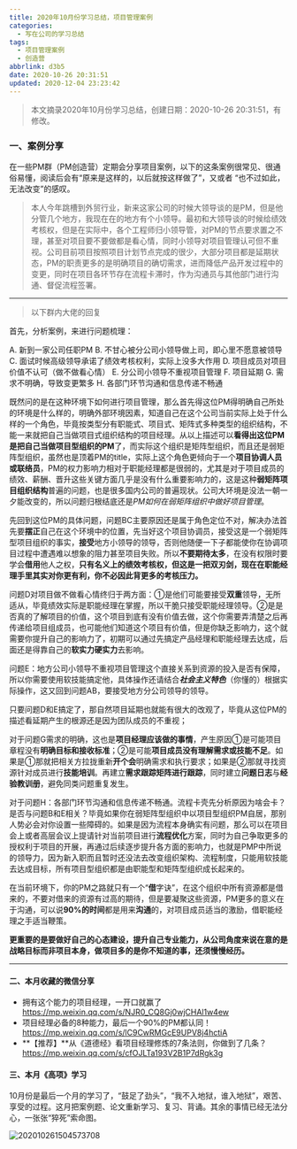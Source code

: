 ```yaml
---
title: 2020年10月份学习总结，项目管理案例
categories:
  - 写在公司的学习总结
tags:
  - 项目管理案例
  - 创造营
abbrlink: d3b5
date: 2020-10-26 20:31:51
updated: 2020-12-04 23:23:42
---
```


> 本文摘录2020年10月份学习总结，创建日期：2020-10-26 20:31:51，有修改。

### 一、案例分享

在一些PM群（PM创造营）定期会分享项目案例，以下的这条案例很常见、很通俗易懂，阅读后会有“原来是这样的，以后就按这样做了”，又或者 “也不过如此，无法改变”的感叹。

> 本人今年跳槽到外贸行业，新来这家公司的时候大领导谈的是PM，但是他分管几个地方，我现在在的地方有个小领导。最初和大领导谈的时候给绩效考核权，但是在实际中，各个工程师归小领导管，对PM的节点要求置之不理，甚至对项目要不要做都是看心情，同时小领导对项目管理认可但不重视。公司目前项目按照项目计划节点完成的很少，大部分项目都是延期状态，PM的职责更多的是明确项目的确切需求，进而降低产品开发过程中的变更，同时在项目各环节存在流程卡滞时，作为沟通员与其他部门进行沟通、督促流程签署。

---

> 以下群内大佬的回复

首先，分析案例，来进行问题梳理：

A. 新到一家公司任职PM
B. 不甘心被分公司小领导做上司，即心里不愿意被领导
C. 面试时候高级领导承诺了绩效考核权利，实际上没多大作用
D. 项目成员对项目价值不认可（做不做看心情）
E. 分公司小领导不重视项目管理
F. 项目延期
G. 需求不明确，导致变更繁多
H. 各部门环节沟通和信息传递不畅通

既然问的是在这种环境下如何进行项目管理，那么首先得这位PM得明确自己所处的环境是什么样的，明确外部环境因素，知道自己在这个公司当前实际上处于什么样的一个角色，毕竟按类型分有职能式、项目式、矩阵式多种类型的组织结构，不能一来就把自己当做项目式组织结构的项目经理。从以上描述可以**看得出这位PM是把自己当做项目型组织的PM**了，而实际这个组织是矩阵型组织，而且还是弱矩阵型组织，虽然也是顶着PM的title，实际上这个角色更倾向于一个**项目协调人员或联络员**，PM的权力影响力相对于职能经理都是很弱的，尤其是对于项目成员的绩效、薪酬、晋升这些关键方面几乎是没有什么重要影响力的，这是这种**弱矩阵项目组织结构**普遍的问题，也是很多国内公司的普遍现状。公司大环境是没法一朝一夕能改变的，所以问题归根结底还是*PM如何在弱矩阵组织中做好项目管理*。

先回到这位PM的具体问题，问题BC主要原因还是属于角色定位不对，解决办法首先要**摆正**自己在这个环境中的位置，先当好这个项目协调员，接受这是一个弱矩阵型项目组织的事实，**接受**地方小领导的领导，否则他随便一下子都能使你在协调项目过程中遭遇难以想象的阻力甚至项目失败。所以**不要期待太多**，在没有权限时要学会**借用**他人之权，**只有名义上的绩效考核权，但这是一把双刃剑，现在在职能经理手里其实对你更有利，你不必因此背更多的考核压力。**

问题D对项目做不做看心情终归于两方面：①是他们可能要接受**双重**领导，无所适从，毕竟绩效实际是职能经理在掌握，所以干脆只接受职能经理领导。②是是否真的了解项目的价值，这个项目到底有没有价值去做，这个你需要弄清楚之后再传递给项目组成员，也可能他们知道这个项目有价值，但是你缺乏影响力，这个就需要你提升自己的影响力了，初期可以通过先搞定产品经理和职能经理去达成，后面还是得靠自己的**软实力硬实力**去影响。

问题E：地方公司小领导不重视项目管理这个直接关系到资源的投入是否有保障，所以你需要使用软技能搞定他，具体操作还请结合***社会主义特色***（你懂的）根据实际操作，这又回到问题AB，要接受地方分公司领导的领导。

只要问题D和E搞定了，那自然项目延期也就能有很大的改观了，毕竟从这位PM的描述看延期产生的根源还是因为团队成员的不重视；

对于问题G需求的明确，这也是**项目经理应该做的事情**，产生原因①是可能项目章程没有**明确目标和接收标准**；②是可能**项目成员没有理解需求或技能不足**。如果是①那就把相关方拉拢重新**开个会**明确需求和执行要求；如果是②那就寻找资源针对成员进行**技能培训**。再建立**需求跟踪矩阵进行跟踪**，同时建立**问题日志**与**经验教训册**，避免同类问题重复发生。

对于问题H：各部门环节沟通和信息传递不畅通。流程卡壳先分析原因为啥会卡？是否与问题B和E相关？毕竟如果你在弱矩阵型组织中以项目型组织PM自居，那别人势必会对你设置一些障碍的。如果是因为流程本身确实有问题，那么可以在项目会上或者高层会议上提请针对当前项目进行**流程优化**方案，同时为自己争取更多的授权利于项目的开展，再通过后续逐步提升各方面的影响力，也就是PMP中所说的领导力，因为新入职而且暂时还没法去改变组织架构、流程制度，只能用软技能去达成目标，所有项目型组织都是由职能型和矩阵型组织成长起来的。

在当前环境下，你的PM之路就只有一个“**借**字诀”，在这个组织中所有资源都是借来的，不要对借来的资源有过高的期待，但是要凝聚这些资源，PM更多的意义在于沟通，可以说**90%的时间**都是用来**沟通**的，对项目成员适当的激励，借职能经理之手适当鞭策。

**更重要的是要做好自己的心态建设，提升自己专业能力，从公司角度来说在意的是战略目标而非项目本身，做项目多的是你不知道的事，还须慢慢经历。**

---

#### 二、本月收藏的微信分享

- 拥有这个能力的项目经理，一开口就赢了 <https://mp.weixin.qq.com/s/NJR0_CQ8Gj0wjCHAl1w4ew>
- 项目经理必备的8种能力，最后一个90%的PM都认同！ <https://mp.weixin.qq.com/s/lC9CwRMGcE9UPV8j4hctiA>
- **【推荐】**从《道德经》看项目经理修炼的7条法则，你做到了几条？<https://mp.weixin.qq.com/s/cfOJLTa193V2B1P7dRgk3g>

#### 三、本月《高项》学习

10月份是最后一个月的学习了，“鼓足了劲头”，“我不入地狱，谁入地狱”，艰苦、享受的过程。这月把案例题、论文重新学习、复习、背诵。其余的事情已经无法分心，一张张“猝死”索命图。

![202010261504573708](https://cdn.zenwu.site/upload/pic/compowereasynet/202010261504573708.png)
